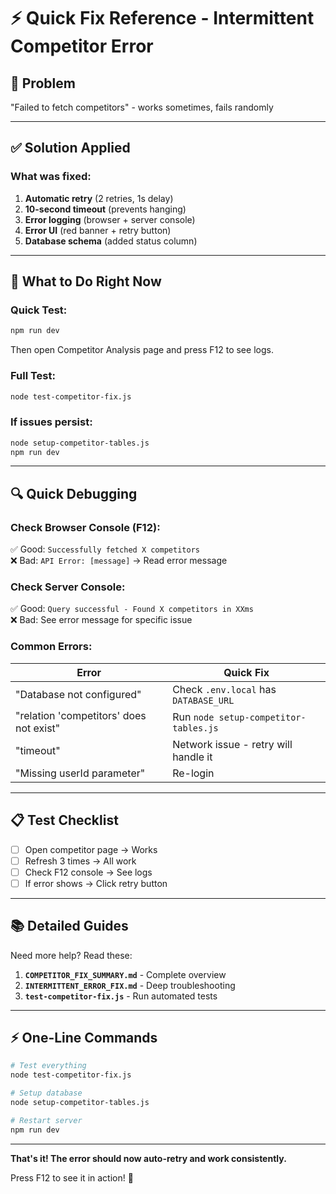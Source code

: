# ⚡ Quick Fix Reference - Intermittent Competitor Error

## 🚨 Problem
"Failed to fetch competitors" - works sometimes, fails randomly

---

## ✅ Solution Applied

### What was fixed:
1. **Automatic retry** (2 retries, 1s delay)
2. **10-second timeout** (prevents hanging)
3. **Error logging** (browser + server console)
4. **Error UI** (red banner + retry button)
5. **Database schema** (added status column)

---

## 🎯 What to Do Right Now

### Quick Test:
```bash
npm run dev
```
Then open Competitor Analysis page and press F12 to see logs.

### Full Test:
```bash
node test-competitor-fix.js
```

### If issues persist:
```bash
node setup-competitor-tables.js
npm run dev
```

---

## 🔍 Quick Debugging

### Check Browser Console (F12):
✅ Good: `Successfully fetched X competitors`  
❌ Bad: `API Error: [message]` → Read error message

### Check Server Console:
✅ Good: `Query successful - Found X competitors in XXms`  
❌ Bad: See error message for specific issue

### Common Errors:

| Error | Quick Fix |
|-------|-----------|
| "Database not configured" | Check `.env.local` has `DATABASE_URL` |
| "relation 'competitors' does not exist" | Run `node setup-competitor-tables.js` |
| "timeout" | Network issue - retry will handle it |
| "Missing userId parameter" | Re-login |

---

## 📋 Test Checklist

- [ ] Open competitor page → Works
- [ ] Refresh 3 times → All work  
- [ ] Check F12 console → See logs
- [ ] If error shows → Click retry button

---

## 📚 Detailed Guides

Need more help? Read these:

1. **`COMPETITOR_FIX_SUMMARY.md`** - Complete overview
2. **`INTERMITTENT_ERROR_FIX.md`** - Deep troubleshooting
3. **`test-competitor-fix.js`** - Run automated tests

---

## ⚡ One-Line Commands

```bash
# Test everything
node test-competitor-fix.js

# Setup database
node setup-competitor-tables.js

# Restart server
npm run dev
```

---

**That's it! The error should now auto-retry and work consistently.**

Press F12 to see it in action! 🎉




